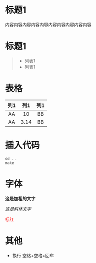 # 标题1
内容内容内容内容内容内容内容内容内容内容

# 标题1
> * 列表1
> * 列表1

# 表格
| 列1 | 列1 | 列1 |
| :---:| :---:| :---:|
| AA     | 10  | BB |
| AA   | 3.14 | BB |

 
# 插入代码
```
cd ..
make
```

# 字体
**这是加粗的文字** 

*这是斜体文字* 

<font color='red'> 标红 </font>
# 其他
* 换行
空格+空格+回车
